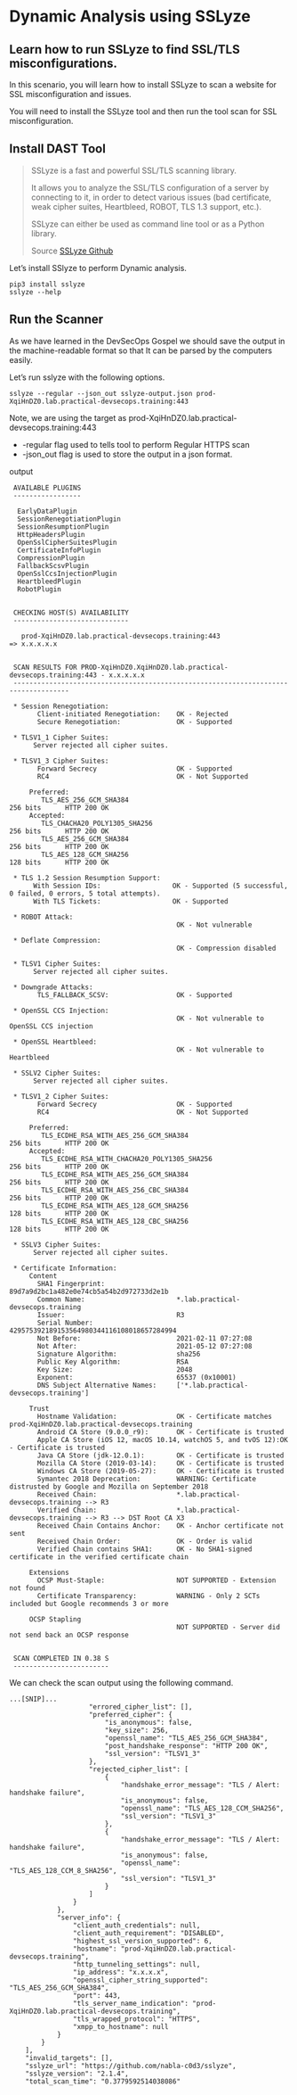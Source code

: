 Dynamic Analysis using SSLyze
================================================

Learn how to run SSLyze to find SSL/TLS misconfigurations.
----------------------------------------------------------------

In this scenario, you will learn how to install SSLyze to scan a website for SSL misconfiguration and issues.

You will need to install the SSLyze tool and then run the tool scan for SSL misconfiguration.

Install DAST Tool
----------

> SSLyze is a fast and powerful SSL/TLS scanning library.
> 
> It allows you to analyze the SSL/TLS configuration of a server by connecting to it, in order to detect various issues (bad certificate, weak cipher suites, Heartbleed, ROBOT, TLS 1.3 support, etc.).
>
> SSLyze can either be used as command line tool or as a Python library.
>
> Source [SSLyze Github](https://github.com/nabla-c0d3/sslyze)

Let’s install SSlyze to perform Dynamic analysis.

```
pip3 install sslyze
sslyze --help
```

Run the Scanner
----------

As we have learned in the DevSecOps Gospel we should save the output in the machine-readable format so that It can be parsed by the computers easily.

Let’s run sslyze with the following options.

```
sslyze --regular --json_out sslyze-output.json prod-XqiHnDZ0.lab.practical-devsecops.training:443
```

Note, we are using the target as prod-XqiHnDZ0.lab.practical-devsecops.training:443

   - -regular flag used to tells tool to perform Regular HTTPS scan
   - -json_out flag is used to store the output in a json format.

output

```
 AVAILABLE PLUGINS
 -----------------

  EarlyDataPlugin
  SessionRenegotiationPlugin
  SessionResumptionPlugin
  HttpHeadersPlugin
  OpenSslCipherSuitesPlugin
  CertificateInfoPlugin
  CompressionPlugin
  FallbackScsvPlugin
  OpenSslCcsInjectionPlugin
  HeartbleedPlugin
  RobotPlugin


 CHECKING HOST(S) AVAILABILITY
 -----------------------------

   prod-XqiHnDZ0.lab.practical-devsecops.training:443                       => x.x.x.x.x 


 SCAN RESULTS FOR PROD-XqiHnDZ0.XqiHnDZ0.lab.practical-devsecops.training:443 - x.x.x.x.x
 ------------------------------------------------------------------------------------

 * Session Renegotiation:
       Client-initiated Renegotiation:    OK - Rejected
       Secure Renegotiation:              OK - Supported

 * TLSV1_1 Cipher Suites:
      Server rejected all cipher suites.

 * TLSV1_3 Cipher Suites:
       Forward Secrecy                    OK - Supported
       RC4                                OK - Not Supported

     Preferred:
        TLS_AES_256_GCM_SHA384                                           256 bits      HTTP 200 OK                                                 
     Accepted:
        TLS_CHACHA20_POLY1305_SHA256                                     256 bits      HTTP 200 OK                                                 
        TLS_AES_256_GCM_SHA384                                           256 bits      HTTP 200 OK                                                 
        TLS_AES_128_GCM_SHA256                                           128 bits      HTTP 200 OK                                                 

 * TLS 1.2 Session Resumption Support:
      With Session IDs:                  OK - Supported (5 successful, 0 failed, 0 errors, 5 total attempts).
      With TLS Tickets:                  OK - Supported

 * ROBOT Attack:
                                          OK - Not vulnerable

 * Deflate Compression:
                                          OK - Compression disabled

 * TLSV1 Cipher Suites:
      Server rejected all cipher suites.

 * Downgrade Attacks:
       TLS_FALLBACK_SCSV:                 OK - Supported

 * OpenSSL CCS Injection:
                                          OK - Not vulnerable to OpenSSL CCS injection

 * OpenSSL Heartbleed:
                                          OK - Not vulnerable to Heartbleed

 * SSLV2 Cipher Suites:
      Server rejected all cipher suites.

 * TLSV1_2 Cipher Suites:
       Forward Secrecy                    OK - Supported
       RC4                                OK - Not Supported

     Preferred:
        TLS_ECDHE_RSA_WITH_AES_256_GCM_SHA384                            256 bits      HTTP 200 OK                                                 
     Accepted:
        TLS_ECDHE_RSA_WITH_CHACHA20_POLY1305_SHA256                      256 bits      HTTP 200 OK                                                 
        TLS_ECDHE_RSA_WITH_AES_256_GCM_SHA384                            256 bits      HTTP 200 OK                                                 
        TLS_ECDHE_RSA_WITH_AES_256_CBC_SHA384                            256 bits      HTTP 200 OK                                                 
        TLS_ECDHE_RSA_WITH_AES_128_GCM_SHA256                            128 bits      HTTP 200 OK                                                 
        TLS_ECDHE_RSA_WITH_AES_128_CBC_SHA256                            128 bits      HTTP 200 OK                                                 

 * SSLV3 Cipher Suites:
      Server rejected all cipher suites.

 * Certificate Information:
     Content
       SHA1 Fingerprint:                  89d7a9d2bc1a482e0e74cb5a54b2d972733d2e1b
       Common Name:                       *.lab.practical-devsecops.training
       Issuer:                            R3
       Serial Number:                     429575392189153564980344116108018657284994
       Not Before:                        2021-02-11 07:27:08
       Not After:                         2021-05-12 07:27:08
       Signature Algorithm:               sha256
       Public Key Algorithm:              RSA
       Key Size:                          2048
       Exponent:                          65537 (0x10001)
       DNS Subject Alternative Names:     ['*.lab.practical-devsecops.training']

     Trust
       Hostname Validation:               OK - Certificate matches prod-XqiHnDZ0.lab.practical-devsecops.training
       Android CA Store (9.0.0_r9):       OK - Certificate is trusted
       Apple CA Store (iOS 12, macOS 10.14, watchOS 5, and tvOS 12):OK - Certificate is trusted
       Java CA Store (jdk-12.0.1):        OK - Certificate is trusted
       Mozilla CA Store (2019-03-14):     OK - Certificate is trusted
       Windows CA Store (2019-05-27):     OK - Certificate is trusted
       Symantec 2018 Deprecation:         WARNING: Certificate distrusted by Google and Mozilla on September 2018
       Received Chain:                    *.lab.practical-devsecops.training --> R3
       Verified Chain:                    *.lab.practical-devsecops.training --> R3 --> DST Root CA X3
       Received Chain Contains Anchor:    OK - Anchor certificate not sent
       Received Chain Order:              OK - Order is valid
       Verified Chain contains SHA1:      OK - No SHA1-signed certificate in the verified certificate chain

     Extensions
       OCSP Must-Staple:                  NOT SUPPORTED - Extension not found
       Certificate Transparency:          WARNING - Only 2 SCTs included but Google recommends 3 or more

     OCSP Stapling
                                          NOT SUPPORTED - Server did not send back an OCSP response


 SCAN COMPLETED IN 0.38 S
 ------------------------
```
We can check the scan output using the following command.
```
...[SNIP]...
                    "errored_cipher_list": [],
                    "preferred_cipher": {
                        "is_anonymous": false,
                        "key_size": 256,
                        "openssl_name": "TLS_AES_256_GCM_SHA384",
                        "post_handshake_response": "HTTP 200 OK",
                        "ssl_version": "TLSV1_3"
                    },
                    "rejected_cipher_list": [
                        {
                            "handshake_error_message": "TLS / Alert: handshake failure",
                            "is_anonymous": false,
                            "openssl_name": "TLS_AES_128_CCM_SHA256",
                            "ssl_version": "TLSV1_3"
                        },
                        {
                            "handshake_error_message": "TLS / Alert: handshake failure",
                            "is_anonymous": false,
                            "openssl_name": "TLS_AES_128_CCM_8_SHA256",
                            "ssl_version": "TLSV1_3"
                        }
                    ]
                }
            },
            "server_info": {
                "client_auth_credentials": null,
                "client_auth_requirement": "DISABLED",
                "highest_ssl_version_supported": 6,
                "hostname": "prod-XqiHnDZ0.lab.practical-devsecops.training",
                "http_tunneling_settings": null,
                "ip_address": "x.x.x.x",
                "openssl_cipher_string_supported": "TLS_AES_256_GCM_SHA384",
                "port": 443,
                "tls_server_name_indication": "prod-XqiHnDZ0.lab.practical-devsecops.training",
                "tls_wrapped_protocol": "HTTPS",
                "xmpp_to_hostname": null
            }
        }
    ],
    "invalid_targets": [],
    "sslyze_url": "https://github.com/nabla-c0d3/sslyze",
    "sslyze_version": "2.1.4",
    "total_scan_time": "0.3779592514038086"
```
